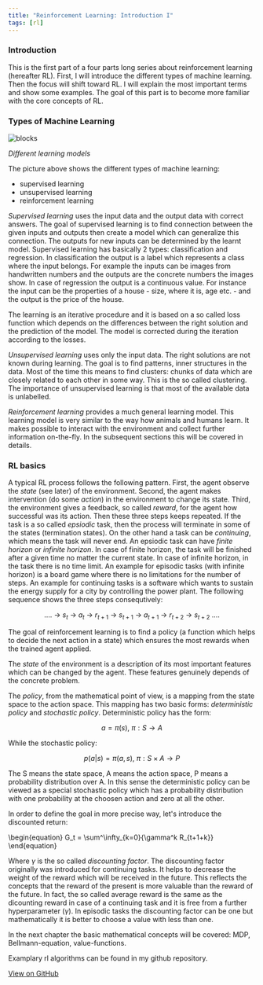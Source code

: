 ```yaml
---
title: "Reinforcement Learning: Introduction I"
tags: [rl]
---
```


### Introduction
This is the first part of a four parts long series about reinforcement learning (hereafter RL). First, I will introduce the different types of machine learning. Then the focus will shift toward RL. I will explain the most important terms and show some examples. The goal of this part is to become more familiar with the core concepts of RL.

### Types of Machine Learning

![blocks](https://drive.google.com/uc?export=download&id=0B97L9zqg-lnwMUJyQWE0cFpITG8 "Learning models")

*Different learning models*

The picture above shows the different types of machine learning:

* supervised learning
* unsupervised learning
* reinforcement learning

*Supervised learning* uses the input data and the output data with correct answers. The goal of supervised learning is to find connection between the given inputs and outputs then create a model which can generalize this connection. The outputs for new inputs can be determined by the learnt model. Supervised learning has basically 2 types: classification and regression. In classification the output is a label which represents a class where the input belongs. For example the inputs can be images from handwritten numbers and the outputs are the concrete numbers the images show. In case of regression the output is a continuous value. For instance the input can be the properties of a house - size, where it is, age etc. - and the output is the price of the house.

The learning is an iterative procedure and it is based on a so called loss function which depends on the differences between the right solution and the prediction of the model. The model is corrected during the iteration according to the losses.

*Unsupervised learning* uses only the input data. The right solutions are not known during learning. The goal is to find patterns, inner structures in the data. Most of the time this means to find clusters: chunks of data which are closely related to each other in some way. This is the so called clustering. The importance of unsupervised learning is that most of the available data is unlabelled. 

*Reinforcement learning* provides a much general learning model. This learning model is very similar to the way how animals and humans learn. It makes possible to interact with the environment and collect further information on-the-fly. In the subsequent sections this will be covered in details.

### RL basics

A typical RL process follows the following pattern. First, the agent observe the *state* (see later) of the environment. Second, the agent makes intervention (do some *action*) in the environment to change its state. Third, the environment gives a feedback, so called *reward*, for the agent how successful was its action. Then these three steps keeps repeated. If the task is a so called *epsiodic* task, then the process will terminate in some of the states (termination states). On the other hand a task can be *continuing*, which means the task will never end. An epsiodic task can have *finite horizon* or *infinite horizon*. In case of finite horizon, the task will be finished after a given time no matter the current state. In case of infinite horizon, in the task there is no time limit. An example for episodic tasks (with infinite horizon) is a board game where there is no limitations for the number of steps. An example for continuing tasks is a software which wants to sustain the energy supply for a city by controlling the power plant. The following sequence shows the three steps consequtively:
 
$$
....\ \rightarrow\ s_t\ \rightarrow\ a_t\ \rightarrow\ r_{t+1}\ \rightarrow\ s_{t+1}\ \rightarrow\ a_{t+1}\ \rightarrow\ r_{t+2}\ \rightarrow\ s_{t+2}\ ....
$$

The goal of reinforcement learning is to find a policy (a function which helps to decide the next action in a state) which ensures the most rewards when the trained agent applied. 

The *state* of the environment is a description of its most important features which can be changed by the agent. These features genuinely depends of the concrete problem.

The *policy*, from the mathematical point of view, is a mapping from the state space to the action space. This mapping has two basic forms: *deterministic policy* and *stochastic policy*. Deterministic policy has the form: 

$$
a = \pi(s),\ \pi:S \rightarrow A
$$

While the stochastic policy:

$$
p(a|s) = \pi(a,s),\ \pi:S\times A \rightarrow P
$$

The S means the state space, A means the action space, P means a probability distribution over A. In this sense the deterministic policy can be viewed as a special stochastic policy which has a probability distribution with one probability at the choosen action and zero at all the other.

In order to define the goal in more precise way, let's introduce the discounted return:

\begin{equation}
   G_t = \sum^\infty_{k=0}{\gamma^k R_{t+1+k}}
\end{equation}

Where $\gamma$ is the so called *discounting factor*. The discounting factor originally was introduced for continuing tasks. It helps to decrease the weight of the reward which will be received in the future. This reflects the concepts that the reward of the present is more valuable than the reward of the future. In fact, the so called average reward is the same as the dicounting reward in case of a continuing task and it is free from a further hyperparameter ($\gamma$). In episodic tasks the discounting factor can be one but mathematically it is better to choose a value with less than one.   

In the next chapter the basic mathematical concepts will be covered: MDP, Bellmann-equation, value-functions.

Examplary rl algorithms can be found in my github repository.

<a href="https://github.com/adamtiger/ai/tree/code" target="_blank" class="btn btn-success"><i class="fa fa-github fa-lg"></i> View on GitHub</a>




